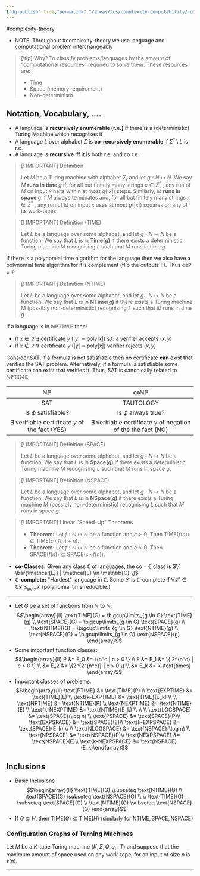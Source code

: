 ```yaml
---
{"dg-publish":true,"permalink":"/areas/tcs/complexity-computability/complexity-theory/"}
---
```


#complexity-theory 
* NOTE: Throughout #complexity-theory we use language and computational problem interchangeably

> [!tip] Why?
> To classify problems/languages by the amount of "computational resources" required to solve them. These resources are:
> * Time
> * Space (memory requirement)
> * Non-determinism
## Notation, Vocabulary, ....
* A language is **recursively enumerable (r.e.)** if there is a (deterministic) Turing Machine which recognises it
* A language $L$ over alphabet $\Sigma$ is **co-recursively enumerable** if $\Sigma^* \setminus L$ is r.e.
* A language is **recursive** iff it is both r.e. and co r.e.

> [! IMPORTANT] Definition
> 
> Let $M$ be a Turing machine with alphabet $\Sigma$, and let $g : N \mapsto N$. We say $M$ **runs in time** $g$ if, for all but finitely many strings $x \in \Sigma^{*}$ , any run of $M$ on input $x$ halts within at most $g(|x|)$ steps. Similarly, $M$ **runs in space** $g$ if $M$ always terminates and, for all but finitely many strings $x \in \Sigma^{*}$ , any run of $M$ on input $x$ uses at most $g(|x|)$ squares on any of its work-tapes.

> [! IMPORTANT] Definition (TIME)
> 
> Let $L$ be a language over some alphabet, and let $g : N \mapsto N$ be a function. We say that $L$ is in **Time($g$)** if there exists a deterministic Turing machine M recognising $L$ such that $M$ runs in time $g$.

If there is a polynomial time algorithm for the language then we also have a polynomial time algorithm for it's complement (flip the outputs !!). Thus $\mathbb{coP} = \mathbb{P}$

> [! IMPORTANT] Definition (NTIME)
> 
> Let $L$ be a language over some alphabet, and let $g : N \mapsto N$ be a function. We say that $L$ is in **NTime($g$)** if there exists a Turing machine M (possibly non-deterministic) recognising $L$ such that $M$ runs in time $g$.

If a language is in $\mathbb{NPTIME}$ then:
* If $x \in \mathcal{L} \, \exists$ certificate $y$ ($|y| = \text{poly}|x|$) s.t. a verifier accepts $(x, y)$
* If $x \not\in \mathcal{L} \, \forall$ certificate $y$ ($|y| = \text{poly}|x|$) verifier rejects $(x, y)$

Consider SAT, if a formula is not satisfiable then no certificate **can** exist that verifies the SAT problem. Alternatively, if a formula is satisfiable some certificate can exist that verifies it. Thus, SAT is canonically related to $\mathbb{NPTIME}$ 

|                   **$\mathbb{NP}$**                    |                          **$\mathbb{coNP}$**                          |
| :----------------------------------------------------: | :-------------------------------------------------------------------: |
|                          SAT                           |                               TAUTOLOGY                               |
|                 Is $\phi$ satisfiable?                 |                        Is $\phi$ always true?                         |
| $\exists$ verifiable certificate $y$ of the fact (YES) | $\exists$ verifiable certificate $y$ of negation of the the fact (NO) |


> [! IMPORTANT] Definition (SPACE)
> 
> Let $L$ be a language over some alphabet, and let $g : N \mapsto N$ be a function. We say that $L$ is in **Space($g$)** if there exists a deterministic Turing machine $M$ recognising $L$ such that $M$ runs in space $g$.

> [! IMPORTANT] Definition (NSPACE)
> 
> Let $L$ be a language over some alphabet, and let $g : N \mapsto N$ be a function. We say that $L$ is in **NSpace($g$)** if there exists a Turing machine $M$ (possibly non-deterministic) recognising $L$ such that $M$ runs in space $g$.

> [! IMPORTANT] Linear "Speed-Up" Theorems
> 
> * **Theorem:** Let $f: \mathbb{N} \mapsto \mathbb{N}$ be a function and $c>0$. Then $\text{TIME}(f(n)) \subseteq \text{TIME}(c \cdot f(n) + n)$.
> * **Theorem:** Let $f: \mathbb{N} \mapsto \mathbb{N}$ be a function and $c>0$. Then $\text{SPACE}(f(n)) \subseteq \text{SPACE}(c \cdot f(n))$.

* **co-Classes:** Given any class $\mathbb{C}$ of languages, the $\text{co}-\mathbb{C}$ class is $\{ \bar{\mathcal{L}} | \mathcal{L} \in \mathbb{C} \}$
* **$\mathbb{C}$-complete:** "Hardest" language in $\mathbb{C}$. Some $\mathcal{L}$ is $\mathbb{C}$-complete if $\forall \mathcal{L}' \in \mathbb{C} \mathcal{L}' \leq_{\text{poly}} \mathcal{L}$  (polynomial time reducible.)
 
---

* Let $G$ be a set of functions from $\mathbb{N}$ to $\mathbb{N}$: $$\begin{array}{ll} \text{TIME}(G)  = \bigcup\limits_{g \in G} \text{TIME}(g)  \\ \text{SPACE}(G) = \bigcup\limits_{g \in G} \text{SPACE}(g) \\ \text{NTIME}(G)  = \bigcup\limits_{g \in G} \text{NTIME}(g) \\ \text{NSPACE}(G) = \bigcup\limits_{g \in G} \text{NSPACE}(g) \end{array}$$
* Some important function classes: $$\begin{array}{ll} P &= E_0 &= \{n^c | c > 0 \} \\ E &= E_1 &= \{ 2^{n^c}  | c > 0 \} \\ &= E_2 &= \{2^{2^{n^c}} | c > 0 \}  \\ &= E_k &=  k-\text{times} \end{array}$$
* Important classes of problems. $$\begin{array}{ll} \text{PTIME} &= \text{TIME}(P) \\ \text{EXPTIME} &= \text{TIME}(E) \\ \text{k-EXPTIME} &= \text{TIME}(E_k) \\ \\ \text{NPTIME} &= \text{NTIME}(P) \\ \text{NEXPTIME} &= \text{NTIME}(E) \\ \text{k-NEXPTIME} &= \text{NTIME}(E_k) \\ \\ \\ \text{LOGSPACE} &= \text{SPACE}(\log n) \\ \text{PSPACE} &= \text{SPACE}(P)\\ \text{EXPSPACE} &= \text{SPACE}(E)\\ \text{k-EXPSPACE} &= \text{SPACE}(E_k) \\ \\ \text{NLOGSPACE} &= \text{NSPACE}(\log n) \\ \text{NPSPACE} &= \text{NSPACE}(P)\\ \text{NEXPSPACE} &= \text{NSPACE}(E)\\ \text{k-NEXPSPACE} &= \text{NSPACE}(E_k)\end{array}$$
## Inclusions

* Basic Inclusions$$\begin{array}{ll} \text{TIME}(G) \subseteq \text{NTIME}(G) \\ \text{SPACE}(G) \subseteq \text{NSPACE}(G) \\ \\ \text{TIME}(G) \subseteq \text{SPACE}(G) \\ \text{NTIME}(G) \subseteq \text{NSPACE}(G) \end{array}$$
* If $G \subseteq H$, then $\text{TIME}(G) \subseteq \text{TIME}(H)$ (similarly for $\text{NTIME}, \text{SPACE}, \text{NSPACE}$)

### Configuration Graphs of Turning Machines
Let $M$ be a $K$-tape Turing machine $\langle K, \Sigma, Q, q_0,T \rangle$ and suppose that the maximum amount of space used on any work-tape, for an input of size $n$ is $s(n)$.

---
